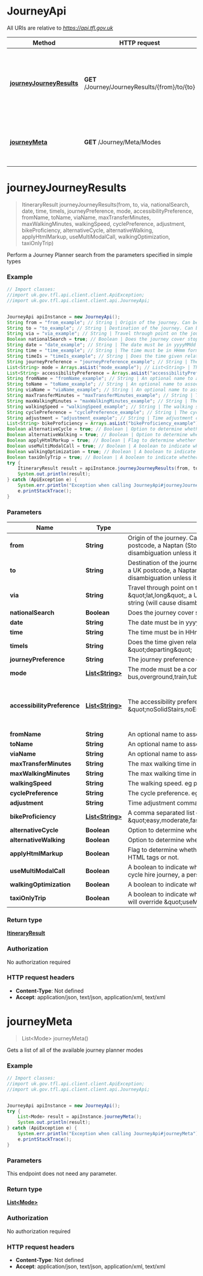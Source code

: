 # JourneyApi

All URIs are relative to *https://api.tfl.gov.uk*

Method | HTTP request | Description
------------- | ------------- | -------------
[**journeyJourneyResults**](JourneyApi.md#journeyJourneyResults) | **GET** /Journey/JourneyResults/{from}/to/{to} | Perform a Journey Planner search from the parameters specified in simple types
[**journeyMeta**](JourneyApi.md#journeyMeta) | **GET** /Journey/Meta/Modes | Gets a list of all of the available journey planner modes


<a name="journeyJourneyResults"></a>
# **journeyJourneyResults**
> ItineraryResult journeyJourneyResults(from, to, via, nationalSearch, date, time, timeIs, journeyPreference, mode, accessibilityPreference, fromName, toName, viaName, maxTransferMinutes, maxWalkingMinutes, walkingSpeed, cyclePreference, adjustment, bikeProficiency, alternativeCycle, alternativeWalking, applyHtmlMarkup, useMultiModalCall, walkingOptimization, taxiOnlyTrip)

Perform a Journey Planner search from the parameters specified in simple types

### Example
```java
// Import classes:
//import uk.gov.tfl.api.client.client.ApiException;
//import uk.gov.tfl.api.client.client.api.JourneyApi;


JourneyApi apiInstance = new JourneyApi();
String from = "from_example"; // String | Origin of the journey. Can be WGS84 coordinates expressed as \"lat,long\", a UK postcode, a Naptan (StopPoint) id, an ICS StopId, or a free-text string (will cause disambiguation unless it exactly matches a point of interest name).
String to = "to_example"; // String | Destination of the journey. Can be WGS84 coordinates expressed as \"lat,long\", a UK postcode, a Naptan (StopPoint) id, an ICS StopId, or a free-text string (will cause disambiguation unless it exactly matches a point of interest name).
String via = "via_example"; // String | Travel through point on the journey. Can be WGS84 coordinates expressed as \"lat,long\", a UK postcode, a Naptan (StopPoint) id, an ICS StopId, or a free-text string (will cause disambiguation unless it exactly matches a point of interest name).
Boolean nationalSearch = true; // Boolean | Does the journey cover stops outside London? eg. \"nationalSearch=true\"
String date = "date_example"; // String | The date must be in yyyyMMdd format
String time = "time_example"; // String | The time must be in HHmm format
String timeIs = "timeIs_example"; // String | Does the time given relate to arrival or leaving time? Possible options: \"departing\" | \"arriving\"
String journeyPreference = "journeyPreference_example"; // String | The journey preference eg possible options: \"leastinterchange\" | \"leasttime\" | \"leastwalking\"
List<String> mode = Arrays.asList("mode_example"); // List<String> | The mode must be a comma separated list of modes. eg possible options: \"public-bus,overground,train,tube,coach,dlr,cablecar,tram,river,walking,cycle\"
List<String> accessibilityPreference = Arrays.asList("accessibilityPreference_example"); // List<String> | The accessibility preference must be a comma separated list eg. \"noSolidStairs,noEscalators,noElevators,stepFreeToVehicle,stepFreeToPlatform\"
String fromName = "fromName_example"; // String | An optional name to associate with the origin of the journey in the results.
String toName = "toName_example"; // String | An optional name to associate with the destination of the journey in the results.
String viaName = "viaName_example"; // String | An optional name to associate with the via point of the journey in the results.
String maxTransferMinutes = "maxTransferMinutes_example"; // String | The max walking time in minutes for transfer eg. \"120\"
String maxWalkingMinutes = "maxWalkingMinutes_example"; // String | The max walking time in minutes for journeys eg. \"120\"
String walkingSpeed = "walkingSpeed_example"; // String | The walking speed. eg possible options: \"slow\" | \"average\" | \"fast\".
String cyclePreference = "cyclePreference_example"; // String | The cycle preference. eg possible options: \"allTheWay\" | \"leaveAtStation\" | \"takeOnTransport\" | \"cycleHire\"
String adjustment = "adjustment_example"; // String | Time adjustment command. eg possible options: \"TripFirst\" | \"TripLast\"
List<String> bikeProficiency = Arrays.asList("bikeProficiency_example"); // List<String> | A comma separated list of cycling proficiency levels. eg possible options: \"easy,moderate,fast\"
Boolean alternativeCycle = true; // Boolean | Option to determine whether to return alternative cycling journey
Boolean alternativeWalking = true; // Boolean | Option to determine whether to return alternative walking journey
Boolean applyHtmlMarkup = true; // Boolean | Flag to determine whether certain text (e.g. walking instructions) should be output with HTML tags or not.
Boolean useMultiModalCall = true; // Boolean | A boolean to indicate whether or not to return 3 public transport journeys, a bus journey, a cycle hire journey, a personal cycle journey and a walking journey
Boolean walkingOptimization = true; // Boolean | A boolean to indicate whether to optimize journeys using walking
Boolean taxiOnlyTrip = true; // Boolean | A boolean to indicate whether to return one or more taxi journeys. Note, setting this to true will override \"useMultiModalCall\".
try {
    ItineraryResult result = apiInstance.journeyJourneyResults(from, to, via, nationalSearch, date, time, timeIs, journeyPreference, mode, accessibilityPreference, fromName, toName, viaName, maxTransferMinutes, maxWalkingMinutes, walkingSpeed, cyclePreference, adjustment, bikeProficiency, alternativeCycle, alternativeWalking, applyHtmlMarkup, useMultiModalCall, walkingOptimization, taxiOnlyTrip);
    System.out.println(result);
} catch (ApiException e) {
    System.err.println("Exception when calling JourneyApi#journeyJourneyResults");
    e.printStackTrace();
}
```

### Parameters

Name | Type | Description  | Notes
------------- | ------------- | ------------- | -------------
 **from** | **String**| Origin of the journey. Can be WGS84 coordinates expressed as \&quot;lat,long\&quot;, a UK postcode, a Naptan (StopPoint) id, an ICS StopId, or a free-text string (will cause disambiguation unless it exactly matches a point of interest name). |
 **to** | **String**| Destination of the journey. Can be WGS84 coordinates expressed as \&quot;lat,long\&quot;, a UK postcode, a Naptan (StopPoint) id, an ICS StopId, or a free-text string (will cause disambiguation unless it exactly matches a point of interest name). |
 **via** | **String**| Travel through point on the journey. Can be WGS84 coordinates expressed as \&quot;lat,long\&quot;, a UK postcode, a Naptan (StopPoint) id, an ICS StopId, or a free-text string (will cause disambiguation unless it exactly matches a point of interest name). | [optional]
 **nationalSearch** | **Boolean**| Does the journey cover stops outside London? eg. \&quot;nationalSearch&#x3D;true\&quot; | [optional]
 **date** | **String**| The date must be in yyyyMMdd format | [optional]
 **time** | **String**| The time must be in HHmm format | [optional]
 **timeIs** | **String**| Does the time given relate to arrival or leaving time? Possible options: \&quot;departing\&quot; | \&quot;arriving\&quot; | [optional] [enum: Arriving, Departing]
 **journeyPreference** | **String**| The journey preference eg possible options: \&quot;leastinterchange\&quot; | \&quot;leasttime\&quot; | \&quot;leastwalking\&quot; | [optional] [enum: LeastInterchange, LeastTime, LeastWalking]
 **mode** | [**List&lt;String&gt;**](String.md)| The mode must be a comma separated list of modes. eg possible options: \&quot;public-bus,overground,train,tube,coach,dlr,cablecar,tram,river,walking,cycle\&quot; | [optional]
 **accessibilityPreference** | [**List&lt;String&gt;**](String.md)| The accessibility preference must be a comma separated list eg. \&quot;noSolidStairs,noEscalators,noElevators,stepFreeToVehicle,stepFreeToPlatform\&quot; | [optional] [enum: NoRequirements, NoSolidStairs, NoEscalators, NoElevators, StepFreeToVehicle, StepFreeToPlatform]
 **fromName** | **String**| An optional name to associate with the origin of the journey in the results. | [optional]
 **toName** | **String**| An optional name to associate with the destination of the journey in the results. | [optional]
 **viaName** | **String**| An optional name to associate with the via point of the journey in the results. | [optional]
 **maxTransferMinutes** | **String**| The max walking time in minutes for transfer eg. \&quot;120\&quot; | [optional]
 **maxWalkingMinutes** | **String**| The max walking time in minutes for journeys eg. \&quot;120\&quot; | [optional]
 **walkingSpeed** | **String**| The walking speed. eg possible options: \&quot;slow\&quot; | \&quot;average\&quot; | \&quot;fast\&quot;. | [optional] [enum: Slow, Average, Fast]
 **cyclePreference** | **String**| The cycle preference. eg possible options: \&quot;allTheWay\&quot; | \&quot;leaveAtStation\&quot; | \&quot;takeOnTransport\&quot; | \&quot;cycleHire\&quot; | [optional] [enum: None, LeaveAtStation, TakeOnTransport, AllTheWay, CycleHire]
 **adjustment** | **String**| Time adjustment command. eg possible options: \&quot;TripFirst\&quot; | \&quot;TripLast\&quot; | [optional]
 **bikeProficiency** | [**List&lt;String&gt;**](String.md)| A comma separated list of cycling proficiency levels. eg possible options: \&quot;easy,moderate,fast\&quot; | [optional] [enum: Easy, Moderate, Fast]
 **alternativeCycle** | **Boolean**| Option to determine whether to return alternative cycling journey | [optional]
 **alternativeWalking** | **Boolean**| Option to determine whether to return alternative walking journey | [optional]
 **applyHtmlMarkup** | **Boolean**| Flag to determine whether certain text (e.g. walking instructions) should be output with HTML tags or not. | [optional]
 **useMultiModalCall** | **Boolean**| A boolean to indicate whether or not to return 3 public transport journeys, a bus journey, a cycle hire journey, a personal cycle journey and a walking journey | [optional]
 **walkingOptimization** | **Boolean**| A boolean to indicate whether to optimize journeys using walking | [optional]
 **taxiOnlyTrip** | **Boolean**| A boolean to indicate whether to return one or more taxi journeys. Note, setting this to true will override \&quot;useMultiModalCall\&quot;. | [optional]

### Return type

[**ItineraryResult**](ItineraryResult.md)

### Authorization

No authorization required

### HTTP request headers

 - **Content-Type**: Not defined
 - **Accept**: application/json, text/json, application/xml, text/xml

<a name="journeyMeta"></a>
# **journeyMeta**
> List&lt;Mode&gt; journeyMeta()

Gets a list of all of the available journey planner modes

### Example
```java
// Import classes:
//import uk.gov.tfl.api.client.client.ApiException;
//import uk.gov.tfl.api.client.client.api.JourneyApi;


JourneyApi apiInstance = new JourneyApi();
try {
    List<Mode> result = apiInstance.journeyMeta();
    System.out.println(result);
} catch (ApiException e) {
    System.err.println("Exception when calling JourneyApi#journeyMeta");
    e.printStackTrace();
}
```

### Parameters
This endpoint does not need any parameter.

### Return type

[**List&lt;Mode&gt;**](Mode.md)

### Authorization

No authorization required

### HTTP request headers

 - **Content-Type**: Not defined
 - **Accept**: application/json, text/json, application/xml, text/xml

